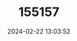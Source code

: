 ---
title: "155157"
category: "Atrobucca kyushini"
draft: false
date: 2024-02-22 13:03:52
languages:
  English: ["Black-spot Croaker"]
---